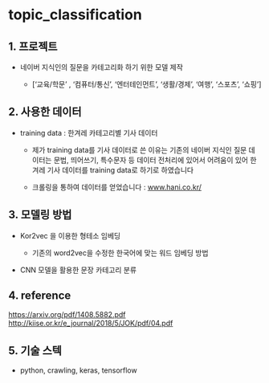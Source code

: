 # topic_classification

##  1. 프로젝트

- 네이버 지식인의 질문을 카테고리화 하기 위한 모델 제작

  -  [‘교육/학문’ , ‘컴퓨터/통신’, ‘엔터테인먼트’, ‘생활/경제’, ‘여행’, ‘스포츠’, ‘쇼핑’]

## 2. 사용한 데이터

- training data : 한겨레 카테고리별 기사 데이터

  - 제가 training data를 기사 데이터로 쓴 이유는 기존의 네이버 지식인 질문 데이터는 문법, 띄어쓰기, 특수문자 등 데이터 전처리에 있어서 어려움이 있어 한겨레 기사 데이터를 training data로 하기로 하였습니다

  - 크롤링을 통하여 데이터를 얻었습니다 : www.hani.co.kr/

##  3. 모델링 방법

- Kor2vec 을 이용한 형테소 임베딩

  - 기존의 word2vec을 수정한 한국어에 맞는 워드 임베딩 방법

- CNN 모델을 활용한 문장 카테고리 분류



## 4. reference

https://arxiv.org/pdf/1408.5882.pdf
http://kiise.or.kr/e_journal/2018/5/JOK/pdf/04.pdf

## 5. 기술 스텍

- python, crawling, keras, tensorflow
